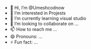 - 👋 Hi, I’m @Umeshcodnow
- 👀 I’m interested in Projests
- 🌱 I’m currently learning visual studio
- 💞️ I’m looking to collaborate on ...
- 📫 How to reach me ...
- 😄 Pronouns: ...
- ⚡ Fun fact: ...

<!---
Umeshcodnow/Umeshcodnow is a ✨ special ✨ repository because its `README.md` (this file) appears on your GitHub profile.
You can click the Preview link to take a look at your changes.
--->
